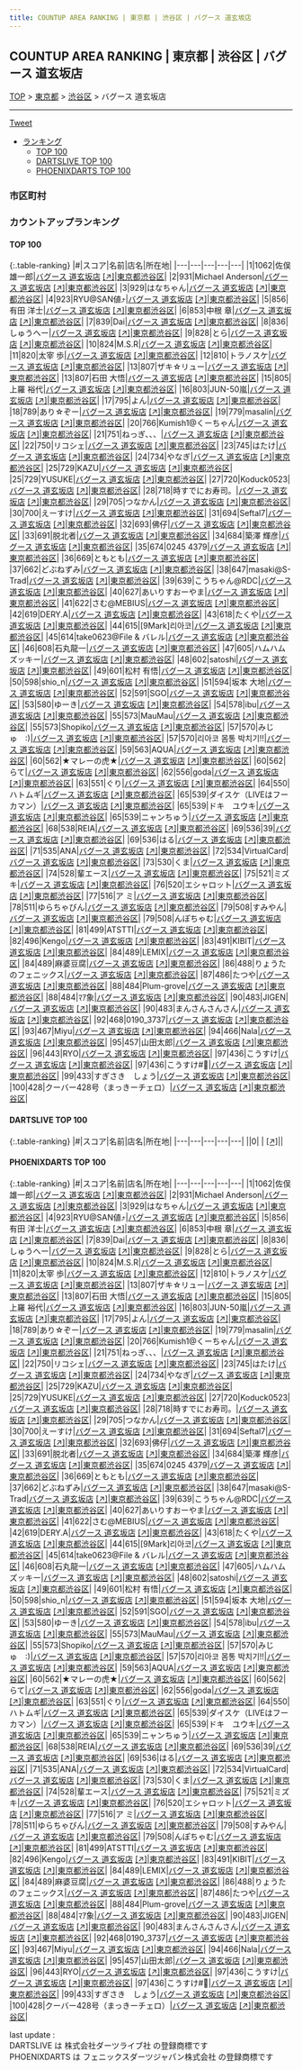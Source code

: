 ```yaml
---
title: COUNTUP AREA RANKING | 東京都 | 渋谷区 | バグース 道玄坂店
---
```

## COUNTUP AREA RANKING | 東京都 | 渋谷区 | バグース 道玄坂店

[TOP](/darts/rank/) > [東京都](/darts/rank/東京都/) > [渋谷区](/darts/rank/東京都/渋谷区/) > バグース 道玄坂店

___

<a href="https://twitter.com/share?ref_src=twsrc%5Etfw" data-text="COUNTUP AREA RANKING | 東京都渋谷区バグース 道玄坂店" class="twitter-share-button" data-hashtags="DARTSLIVE,PHOENIXDARTS,darts,ダーツ" data-show-count="false">Tweet</a>

* [ランキング](#カウントアップランキング)
    * [TOP 100](#top-100)
    * [DARTSLIVE TOP 100](#dartslive-top-100)
    * [PHOENIXDARTS TOP 100](#phoenixdarts-top-100)

### 市区町村

<ul>

</ul>

### カウントアップランキング

#### TOP 100



{:.table-ranking}
|#|スコア|名前|店名|所在地|
|---|---|---|---|---|
|1|1062|<span class="rank-name-pd"><span class="pro-icon-pd"></span>佐俣 雄一郎</span>|<a href="/darts/rank/shops/7424.html">バグース 道玄坂店</a> <a href="https://vs.phoenixdarts.com/jp/shop/shopDetailInfo/s_7424?s_seq=7424">[↗]</a>|<a href="/darts/rank/東京都/渋谷区">東京都渋谷区</a>|
|2|931|<span class="rank-name-pd">Michael Anderson</span>|<a href="/darts/rank/shops/7424.html">バグース 道玄坂店</a> <a href="https://vs.phoenixdarts.com/jp/shop/shopDetailInfo/s_7424?s_seq=7424">[↗]</a>|<a href="/darts/rank/東京都/渋谷区">東京都渋谷区</a>|
|3|929|<span class="rank-name-pd">はなちゃん</span>|<a href="/darts/rank/shops/7424.html">バグース 道玄坂店</a> <a href="https://vs.phoenixdarts.com/jp/shop/shopDetailInfo/s_7424?s_seq=7424">[↗]</a>|<a href="/darts/rank/東京都/渋谷区">東京都渋谷区</a>|
|4|923|<span class="rank-name-pd">RYU@SAN値⤴︎︎︎</span>|<a href="/darts/rank/shops/7424.html">バグース 道玄坂店</a> <a href="https://vs.phoenixdarts.com/jp/shop/shopDetailInfo/s_7424?s_seq=7424">[↗]</a>|<a href="/darts/rank/東京都/渋谷区">東京都渋谷区</a>|
|5|856|<span class="rank-name-pd"><span class="pro-icon-pd"></span>有田 洋士</span>|<a href="/darts/rank/shops/7424.html">バグース 道玄坂店</a> <a href="https://vs.phoenixdarts.com/jp/shop/shopDetailInfo/s_7424?s_seq=7424">[↗]</a>|<a href="/darts/rank/東京都/渋谷区">東京都渋谷区</a>|
|6|853|<span class="rank-name-pd"><span class="pro-icon-pd"></span>中根 章</span>|<a href="/darts/rank/shops/7424.html">バグース 道玄坂店</a> <a href="https://vs.phoenixdarts.com/jp/shop/shopDetailInfo/s_7424?s_seq=7424">[↗]</a>|<a href="/darts/rank/東京都/渋谷区">東京都渋谷区</a>|
|7|839|<span class="rank-name-pd">Dai</span>|<a href="/darts/rank/shops/7424.html">バグース 道玄坂店</a> <a href="https://vs.phoenixdarts.com/jp/shop/shopDetailInfo/s_7424?s_seq=7424">[↗]</a>|<a href="/darts/rank/東京都/渋谷区">東京都渋谷区</a>|
|8|836|<span class="rank-name-pd">しゅうへー</span>|<a href="/darts/rank/shops/7424.html">バグース 道玄坂店</a> <a href="https://vs.phoenixdarts.com/jp/shop/shopDetailInfo/s_7424?s_seq=7424">[↗]</a>|<a href="/darts/rank/東京都/渋谷区">東京都渋谷区</a>|
|9|828|<span class="rank-name-pd">とら</span>|<a href="/darts/rank/shops/7424.html">バグース 道玄坂店</a> <a href="https://vs.phoenixdarts.com/jp/shop/shopDetailInfo/s_7424?s_seq=7424">[↗]</a>|<a href="/darts/rank/東京都/渋谷区">東京都渋谷区</a>|
|10|824|<span class="rank-name-pd">M.S.R</span>|<a href="/darts/rank/shops/7424.html">バグース 道玄坂店</a> <a href="https://vs.phoenixdarts.com/jp/shop/shopDetailInfo/s_7424?s_seq=7424">[↗]</a>|<a href="/darts/rank/東京都/渋谷区">東京都渋谷区</a>|
|11|820|<span class="rank-name-pd"><span class="pro-icon-pd"></span>太宰 歩</span>|<a href="/darts/rank/shops/7424.html">バグース 道玄坂店</a> <a href="https://vs.phoenixdarts.com/jp/shop/shopDetailInfo/s_7424?s_seq=7424">[↗]</a>|<a href="/darts/rank/東京都/渋谷区">東京都渋谷区</a>|
|12|810|<span class="rank-name-pd">トラノスケ</span>|<a href="/darts/rank/shops/7424.html">バグース 道玄坂店</a> <a href="https://vs.phoenixdarts.com/jp/shop/shopDetailInfo/s_7424?s_seq=7424">[↗]</a>|<a href="/darts/rank/東京都/渋谷区">東京都渋谷区</a>|
|13|807|<span class="rank-name-pd">ザキ☆リュー</span>|<a href="/darts/rank/shops/7424.html">バグース 道玄坂店</a> <a href="https://vs.phoenixdarts.com/jp/shop/shopDetailInfo/s_7424?s_seq=7424">[↗]</a>|<a href="/darts/rank/東京都/渋谷区">東京都渋谷区</a>|
|13|807|<span class="rank-name-pd"><span class="pro-icon-pd"></span>石田 大悟</span>|<a href="/darts/rank/shops/7424.html">バグース 道玄坂店</a> <a href="https://vs.phoenixdarts.com/jp/shop/shopDetailInfo/s_7424?s_seq=7424">[↗]</a>|<a href="/darts/rank/東京都/渋谷区">東京都渋谷区</a>|
|15|805|<span class="rank-name-pd"><span class="pro-icon-pd"></span>上羅 裕代</span>|<a href="/darts/rank/shops/7424.html">バグース 道玄坂店</a> <a href="https://vs.phoenixdarts.com/jp/shop/shopDetailInfo/s_7424?s_seq=7424">[↗]</a>|<a href="/darts/rank/東京都/渋谷区">東京都渋谷区</a>|
|16|803|<span class="rank-name-pd">JUN-50嵐</span>|<a href="/darts/rank/shops/7424.html">バグース 道玄坂店</a> <a href="https://vs.phoenixdarts.com/jp/shop/shopDetailInfo/s_7424?s_seq=7424">[↗]</a>|<a href="/darts/rank/東京都/渋谷区">東京都渋谷区</a>|
|17|795|<span class="rank-name-pd">よん</span>|<a href="/darts/rank/shops/7424.html">バグース 道玄坂店</a> <a href="https://vs.phoenixdarts.com/jp/shop/shopDetailInfo/s_7424?s_seq=7424">[↗]</a>|<a href="/darts/rank/東京都/渋谷区">東京都渋谷区</a>|
|18|789|<span class="rank-name-pd">あり☆ぞー</span>|<a href="/darts/rank/shops/7424.html">バグース 道玄坂店</a> <a href="https://vs.phoenixdarts.com/jp/shop/shopDetailInfo/s_7424?s_seq=7424">[↗]</a>|<a href="/darts/rank/東京都/渋谷区">東京都渋谷区</a>|
|19|779|<span class="rank-name-pd">masalin</span>|<a href="/darts/rank/shops/7424.html">バグース 道玄坂店</a> <a href="https://vs.phoenixdarts.com/jp/shop/shopDetailInfo/s_7424?s_seq=7424">[↗]</a>|<a href="/darts/rank/東京都/渋谷区">東京都渋谷区</a>|
|20|766|<span class="rank-name-pd">Kumish1@くーちゃん</span>|<a href="/darts/rank/shops/7424.html">バグース 道玄坂店</a> <a href="https://vs.phoenixdarts.com/jp/shop/shopDetailInfo/s_7424?s_seq=7424">[↗]</a>|<a href="/darts/rank/東京都/渋谷区">東京都渋谷区</a>|
|21|751|<span class="rank-name-pd">ねっぎ、、、</span>|<a href="/darts/rank/shops/7424.html">バグース 道玄坂店</a> <a href="https://vs.phoenixdarts.com/jp/shop/shopDetailInfo/s_7424?s_seq=7424">[↗]</a>|<a href="/darts/rank/東京都/渋谷区">東京都渋谷区</a>|
|22|750|<span class="rank-name-pd">リコシェ</span>|<a href="/darts/rank/shops/7424.html">バグース 道玄坂店</a> <a href="https://vs.phoenixdarts.com/jp/shop/shopDetailInfo/s_7424?s_seq=7424">[↗]</a>|<a href="/darts/rank/東京都/渋谷区">東京都渋谷区</a>|
|23|745|<span class="rank-name-pd">はたけ</span>|<a href="/darts/rank/shops/7424.html">バグース 道玄坂店</a> <a href="https://vs.phoenixdarts.com/jp/shop/shopDetailInfo/s_7424?s_seq=7424">[↗]</a>|<a href="/darts/rank/東京都/渋谷区">東京都渋谷区</a>|
|24|734|<span class="rank-name-pd">やなぎ</span>|<a href="/darts/rank/shops/7424.html">バグース 道玄坂店</a> <a href="https://vs.phoenixdarts.com/jp/shop/shopDetailInfo/s_7424?s_seq=7424">[↗]</a>|<a href="/darts/rank/東京都/渋谷区">東京都渋谷区</a>|
|25|729|<span class="rank-name-pd">KAZU</span>|<a href="/darts/rank/shops/7424.html">バグース 道玄坂店</a> <a href="https://vs.phoenixdarts.com/jp/shop/shopDetailInfo/s_7424?s_seq=7424">[↗]</a>|<a href="/darts/rank/東京都/渋谷区">東京都渋谷区</a>|
|25|729|<span class="rank-name-pd">YUSUKE</span>|<a href="/darts/rank/shops/7424.html">バグース 道玄坂店</a> <a href="https://vs.phoenixdarts.com/jp/shop/shopDetailInfo/s_7424?s_seq=7424">[↗]</a>|<a href="/darts/rank/東京都/渋谷区">東京都渋谷区</a>|
|27|720|<span class="rank-name-pd">Koduck0523</span>|<a href="/darts/rank/shops/7424.html">バグース 道玄坂店</a> <a href="https://vs.phoenixdarts.com/jp/shop/shopDetailInfo/s_7424?s_seq=7424">[↗]</a>|<a href="/darts/rank/東京都/渋谷区">東京都渋谷区</a>|
|28|718|<span class="rank-name-pd">時すでにお寿司。</span>|<a href="/darts/rank/shops/7424.html">バグース 道玄坂店</a> <a href="https://vs.phoenixdarts.com/jp/shop/shopDetailInfo/s_7424?s_seq=7424">[↗]</a>|<a href="/darts/rank/東京都/渋谷区">東京都渋谷区</a>|
|29|705|<span class="rank-name-pd">つなかん</span>|<a href="/darts/rank/shops/7424.html">バグース 道玄坂店</a> <a href="https://vs.phoenixdarts.com/jp/shop/shopDetailInfo/s_7424?s_seq=7424">[↗]</a>|<a href="/darts/rank/東京都/渋谷区">東京都渋谷区</a>|
|30|700|<span class="rank-name-pd">えーすけ</span>|<a href="/darts/rank/shops/7424.html">バグース 道玄坂店</a> <a href="https://vs.phoenixdarts.com/jp/shop/shopDetailInfo/s_7424?s_seq=7424">[↗]</a>|<a href="/darts/rank/東京都/渋谷区">東京都渋谷区</a>|
|31|694|<span class="rank-name-pd">Seftal7</span>|<a href="/darts/rank/shops/7424.html">バグース 道玄坂店</a> <a href="https://vs.phoenixdarts.com/jp/shop/shopDetailInfo/s_7424?s_seq=7424">[↗]</a>|<a href="/darts/rank/東京都/渋谷区">東京都渋谷区</a>|
|32|693|<span class="rank-name-pd">佛仔</span>|<a href="/darts/rank/shops/7424.html">バグース 道玄坂店</a> <a href="https://vs.phoenixdarts.com/jp/shop/shopDetailInfo/s_7424?s_seq=7424">[↗]</a>|<a href="/darts/rank/東京都/渋谷区">東京都渋谷区</a>|
|33|691|<span class="rank-name-pd">脱北者</span>|<a href="/darts/rank/shops/7424.html">バグース 道玄坂店</a> <a href="https://vs.phoenixdarts.com/jp/shop/shopDetailInfo/s_7424?s_seq=7424">[↗]</a>|<a href="/darts/rank/東京都/渋谷区">東京都渋谷区</a>|
|34|684|<span class="rank-name-pd"><span class="pro-icon-pd"></span>築澤 輝彦</span>|<a href="/darts/rank/shops/7424.html">バグース 道玄坂店</a> <a href="https://vs.phoenixdarts.com/jp/shop/shopDetailInfo/s_7424?s_seq=7424">[↗]</a>|<a href="/darts/rank/東京都/渋谷区">東京都渋谷区</a>|
|35|674|<span class="rank-name-pd">0245 4379</span>|<a href="/darts/rank/shops/7424.html">バグース 道玄坂店</a> <a href="https://vs.phoenixdarts.com/jp/shop/shopDetailInfo/s_7424?s_seq=7424">[↗]</a>|<a href="/darts/rank/東京都/渋谷区">東京都渋谷区</a>|
|36|669|<span class="rank-name-pd">ともとも</span>|<a href="/darts/rank/shops/7424.html">バグース 道玄坂店</a> <a href="https://vs.phoenixdarts.com/jp/shop/shopDetailInfo/s_7424?s_seq=7424">[↗]</a>|<a href="/darts/rank/東京都/渋谷区">東京都渋谷区</a>|
|37|662|<span class="rank-name-pd">どぶねずみ</span>|<a href="/darts/rank/shops/7424.html">バグース 道玄坂店</a> <a href="https://vs.phoenixdarts.com/jp/shop/shopDetailInfo/s_7424?s_seq=7424">[↗]</a>|<a href="/darts/rank/東京都/渋谷区">東京都渋谷区</a>|
|38|647|<span class="rank-name-pd">masaki@S-Trad</span>|<a href="/darts/rank/shops/7424.html">バグース 道玄坂店</a> <a href="https://vs.phoenixdarts.com/jp/shop/shopDetailInfo/s_7424?s_seq=7424">[↗]</a>|<a href="/darts/rank/東京都/渋谷区">東京都渋谷区</a>|
|39|639|<span class="rank-name-pd">こうちゃん@RDC</span>|<a href="/darts/rank/shops/7424.html">バグース 道玄坂店</a> <a href="https://vs.phoenixdarts.com/jp/shop/shopDetailInfo/s_7424?s_seq=7424">[↗]</a>|<a href="/darts/rank/東京都/渋谷区">東京都渋谷区</a>|
|40|627|<span class="rank-name-pd">あいりすおーやま</span>|<a href="/darts/rank/shops/7424.html">バグース 道玄坂店</a> <a href="https://vs.phoenixdarts.com/jp/shop/shopDetailInfo/s_7424?s_seq=7424">[↗]</a>|<a href="/darts/rank/東京都/渋谷区">東京都渋谷区</a>|
|41|622|<span class="rank-name-pd">さむ@MEBIUS</span>|<a href="/darts/rank/shops/7424.html">バグース 道玄坂店</a> <a href="https://vs.phoenixdarts.com/jp/shop/shopDetailInfo/s_7424?s_seq=7424">[↗]</a>|<a href="/darts/rank/東京都/渋谷区">東京都渋谷区</a>|
|42|619|<span class="rank-name-pd">DERY.A</span>|<a href="/darts/rank/shops/7424.html">バグース 道玄坂店</a> <a href="https://vs.phoenixdarts.com/jp/shop/shopDetailInfo/s_7424?s_seq=7424">[↗]</a>|<a href="/darts/rank/東京都/渋谷区">東京都渋谷区</a>|
|43|618|<span class="rank-name-pd">たくや</span>|<a href="/darts/rank/shops/7424.html">バグース 道玄坂店</a> <a href="https://vs.phoenixdarts.com/jp/shop/shopDetailInfo/s_7424?s_seq=7424">[↗]</a>|<a href="/darts/rank/東京都/渋谷区">東京都渋谷区</a>|
|44|615|<span class="rank-name-pd">[9Mark]리아코</span>|<a href="/darts/rank/shops/7424.html">バグース 道玄坂店</a> <a href="https://vs.phoenixdarts.com/jp/shop/shopDetailInfo/s_7424?s_seq=7424">[↗]</a>|<a href="/darts/rank/東京都/渋谷区">東京都渋谷区</a>|
|45|614|<span class="rank-name-pd">take0623@File &amp; バレル</span>|<a href="/darts/rank/shops/7424.html">バグース 道玄坂店</a> <a href="https://vs.phoenixdarts.com/jp/shop/shopDetailInfo/s_7424?s_seq=7424">[↗]</a>|<a href="/darts/rank/東京都/渋谷区">東京都渋谷区</a>|
|46|608|<span class="rank-name-pd">石丸龍一</span>|<a href="/darts/rank/shops/7424.html">バグース 道玄坂店</a> <a href="https://vs.phoenixdarts.com/jp/shop/shopDetailInfo/s_7424?s_seq=7424">[↗]</a>|<a href="/darts/rank/東京都/渋谷区">東京都渋谷区</a>|
|47|605|<span class="rank-name-pd">ハムハムズッキー</span>|<a href="/darts/rank/shops/7424.html">バグース 道玄坂店</a> <a href="https://vs.phoenixdarts.com/jp/shop/shopDetailInfo/s_7424?s_seq=7424">[↗]</a>|<a href="/darts/rank/東京都/渋谷区">東京都渋谷区</a>|
|48|602|<span class="rank-name-pd">satoshi</span>|<a href="/darts/rank/shops/7424.html">バグース 道玄坂店</a> <a href="https://vs.phoenixdarts.com/jp/shop/shopDetailInfo/s_7424?s_seq=7424">[↗]</a>|<a href="/darts/rank/東京都/渋谷区">東京都渋谷区</a>|
|49|601|<span class="rank-name-pd">松村 有悟</span>|<a href="/darts/rank/shops/7424.html">バグース 道玄坂店</a> <a href="https://vs.phoenixdarts.com/jp/shop/shopDetailInfo/s_7424?s_seq=7424">[↗]</a>|<a href="/darts/rank/東京都/渋谷区">東京都渋谷区</a>|
|50|598|<span class="rank-name-pd">shio_n</span>|<a href="/darts/rank/shops/7424.html">バグース 道玄坂店</a> <a href="https://vs.phoenixdarts.com/jp/shop/shopDetailInfo/s_7424?s_seq=7424">[↗]</a>|<a href="/darts/rank/東京都/渋谷区">東京都渋谷区</a>|
|51|594|<span class="rank-name-pd"><span class="pro-icon-pd"></span>坂本 大地</span>|<a href="/darts/rank/shops/7424.html">バグース 道玄坂店</a> <a href="https://vs.phoenixdarts.com/jp/shop/shopDetailInfo/s_7424?s_seq=7424">[↗]</a>|<a href="/darts/rank/東京都/渋谷区">東京都渋谷区</a>|
|52|591|<span class="rank-name-pd">SGO</span>|<a href="/darts/rank/shops/7424.html">バグース 道玄坂店</a> <a href="https://vs.phoenixdarts.com/jp/shop/shopDetailInfo/s_7424?s_seq=7424">[↗]</a>|<a href="/darts/rank/東京都/渋谷区">東京都渋谷区</a>|
|53|580|<span class="rank-name-pd">ゆーき</span>|<a href="/darts/rank/shops/7424.html">バグース 道玄坂店</a> <a href="https://vs.phoenixdarts.com/jp/shop/shopDetailInfo/s_7424?s_seq=7424">[↗]</a>|<a href="/darts/rank/東京都/渋谷区">東京都渋谷区</a>|
|54|578|<span class="rank-name-pd">ibu</span>|<a href="/darts/rank/shops/7424.html">バグース 道玄坂店</a> <a href="https://vs.phoenixdarts.com/jp/shop/shopDetailInfo/s_7424?s_seq=7424">[↗]</a>|<a href="/darts/rank/東京都/渋谷区">東京都渋谷区</a>|
|55|573|<span class="rank-name-pd">MauMau</span>|<a href="/darts/rank/shops/7424.html">バグース 道玄坂店</a> <a href="https://vs.phoenixdarts.com/jp/shop/shopDetailInfo/s_7424?s_seq=7424">[↗]</a>|<a href="/darts/rank/東京都/渋谷区">東京都渋谷区</a>|
|55|573|<span class="rank-name-pd">Shopiko</span>|<a href="/darts/rank/shops/7424.html">バグース 道玄坂店</a> <a href="https://vs.phoenixdarts.com/jp/shop/shopDetailInfo/s_7424?s_seq=7424">[↗]</a>|<a href="/darts/rank/東京都/渋谷区">東京都渋谷区</a>|
|57|570|<span class="rank-name-pd">みじゅ　:)</span>|<a href="/darts/rank/shops/7424.html">バグース 道玄坂店</a> <a href="https://vs.phoenixdarts.com/jp/shop/shopDetailInfo/s_7424?s_seq=7424">[↗]</a>|<a href="/darts/rank/東京都/渋谷区">東京都渋谷区</a>|
|57|570|<span class="rank-name-pd">리아코 몸통 박치기!!</span>|<a href="/darts/rank/shops/7424.html">バグース 道玄坂店</a> <a href="https://vs.phoenixdarts.com/jp/shop/shopDetailInfo/s_7424?s_seq=7424">[↗]</a>|<a href="/darts/rank/東京都/渋谷区">東京都渋谷区</a>|
|59|563|<span class="rank-name-pd">AQUA</span>|<a href="/darts/rank/shops/7424.html">バグース 道玄坂店</a> <a href="https://vs.phoenixdarts.com/jp/shop/shopDetailInfo/s_7424?s_seq=7424">[↗]</a>|<a href="/darts/rank/東京都/渋谷区">東京都渋谷区</a>|
|60|562|<span class="rank-name-pd">★マレーの虎★</span>|<a href="/darts/rank/shops/7424.html">バグース 道玄坂店</a> <a href="https://vs.phoenixdarts.com/jp/shop/shopDetailInfo/s_7424?s_seq=7424">[↗]</a>|<a href="/darts/rank/東京都/渋谷区">東京都渋谷区</a>|
|60|562|<span class="rank-name-pd">らて</span>|<a href="/darts/rank/shops/7424.html">バグース 道玄坂店</a> <a href="https://vs.phoenixdarts.com/jp/shop/shopDetailInfo/s_7424?s_seq=7424">[↗]</a>|<a href="/darts/rank/東京都/渋谷区">東京都渋谷区</a>|
|62|556|<span class="rank-name-pd">goda</span>|<a href="/darts/rank/shops/7424.html">バグース 道玄坂店</a> <a href="https://vs.phoenixdarts.com/jp/shop/shopDetailInfo/s_7424?s_seq=7424">[↗]</a>|<a href="/darts/rank/東京都/渋谷区">東京都渋谷区</a>|
|63|551|<span class="rank-name-pd">ぐり</span>|<a href="/darts/rank/shops/7424.html">バグース 道玄坂店</a> <a href="https://vs.phoenixdarts.com/jp/shop/shopDetailInfo/s_7424?s_seq=7424">[↗]</a>|<a href="/darts/rank/東京都/渋谷区">東京都渋谷区</a>|
|64|550|<span class="rank-name-pd">ハトムギ</span>|<a href="/darts/rank/shops/7424.html">バグース 道玄坂店</a> <a href="https://vs.phoenixdarts.com/jp/shop/shopDetailInfo/s_7424?s_seq=7424">[↗]</a>|<a href="/darts/rank/東京都/渋谷区">東京都渋谷区</a>|
|65|539|<span class="rank-name-pd">ダイスケ（LIVEはフーカマン）</span>|<a href="/darts/rank/shops/7424.html">バグース 道玄坂店</a> <a href="https://vs.phoenixdarts.com/jp/shop/shopDetailInfo/s_7424?s_seq=7424">[↗]</a>|<a href="/darts/rank/東京都/渋谷区">東京都渋谷区</a>|
|65|539|<span class="rank-name-pd">ドキ　ユウキ</span>|<a href="/darts/rank/shops/7424.html">バグース 道玄坂店</a> <a href="https://vs.phoenixdarts.com/jp/shop/shopDetailInfo/s_7424?s_seq=7424">[↗]</a>|<a href="/darts/rank/東京都/渋谷区">東京都渋谷区</a>|
|65|539|<span class="rank-name-pd">ニャンちゅう</span>|<a href="/darts/rank/shops/7424.html">バグース 道玄坂店</a> <a href="https://vs.phoenixdarts.com/jp/shop/shopDetailInfo/s_7424?s_seq=7424">[↗]</a>|<a href="/darts/rank/東京都/渋谷区">東京都渋谷区</a>|
|68|538|<span class="rank-name-pd">REIA</span>|<a href="/darts/rank/shops/7424.html">バグース 道玄坂店</a> <a href="https://vs.phoenixdarts.com/jp/shop/shopDetailInfo/s_7424?s_seq=7424">[↗]</a>|<a href="/darts/rank/東京都/渋谷区">東京都渋谷区</a>|
|69|536|<span class="rank-name-pd">39</span>|<a href="/darts/rank/shops/7424.html">バグース 道玄坂店</a> <a href="https://vs.phoenixdarts.com/jp/shop/shopDetailInfo/s_7424?s_seq=7424">[↗]</a>|<a href="/darts/rank/東京都/渋谷区">東京都渋谷区</a>|
|69|536|<span class="rank-name-pd">はる</span>|<a href="/darts/rank/shops/7424.html">バグース 道玄坂店</a> <a href="https://vs.phoenixdarts.com/jp/shop/shopDetailInfo/s_7424?s_seq=7424">[↗]</a>|<a href="/darts/rank/東京都/渋谷区">東京都渋谷区</a>|
|71|535|<span class="rank-name-pd">ANA</span>|<a href="/darts/rank/shops/7424.html">バグース 道玄坂店</a> <a href="https://vs.phoenixdarts.com/jp/shop/shopDetailInfo/s_7424?s_seq=7424">[↗]</a>|<a href="/darts/rank/東京都/渋谷区">東京都渋谷区</a>|
|72|534|<span class="rank-name-pd">VirtualCard</span>|<a href="/darts/rank/shops/7424.html">バグース 道玄坂店</a> <a href="https://vs.phoenixdarts.com/jp/shop/shopDetailInfo/s_7424?s_seq=7424">[↗]</a>|<a href="/darts/rank/東京都/渋谷区">東京都渋谷区</a>|
|73|530|<span class="rank-name-pd">くま</span>|<a href="/darts/rank/shops/7424.html">バグース 道玄坂店</a> <a href="https://vs.phoenixdarts.com/jp/shop/shopDetailInfo/s_7424?s_seq=7424">[↗]</a>|<a href="/darts/rank/東京都/渋谷区">東京都渋谷区</a>|
|74|528|<span class="rank-name-pd">輩エース</span>|<a href="/darts/rank/shops/7424.html">バグース 道玄坂店</a> <a href="https://vs.phoenixdarts.com/jp/shop/shopDetailInfo/s_7424?s_seq=7424">[↗]</a>|<a href="/darts/rank/東京都/渋谷区">東京都渋谷区</a>|
|75|521|<span class="rank-name-pd">ミズキ</span>|<a href="/darts/rank/shops/7424.html">バグース 道玄坂店</a> <a href="https://vs.phoenixdarts.com/jp/shop/shopDetailInfo/s_7424?s_seq=7424">[↗]</a>|<a href="/darts/rank/東京都/渋谷区">東京都渋谷区</a>|
|76|520|<span class="rank-name-pd">エシャロット</span>|<a href="/darts/rank/shops/7424.html">バグース 道玄坂店</a> <a href="https://vs.phoenixdarts.com/jp/shop/shopDetailInfo/s_7424?s_seq=7424">[↗]</a>|<a href="/darts/rank/東京都/渋谷区">東京都渋谷区</a>|
|77|516|<span class="rank-name-pd">ア ミ</span>|<a href="/darts/rank/shops/7424.html">バグース 道玄坂店</a> <a href="https://vs.phoenixdarts.com/jp/shop/shopDetailInfo/s_7424?s_seq=7424">[↗]</a>|<a href="/darts/rank/東京都/渋谷区">東京都渋谷区</a>|
|78|511|<span class="rank-name-pd">ゆらちゃびん</span>|<a href="/darts/rank/shops/7424.html">バグース 道玄坂店</a> <a href="https://vs.phoenixdarts.com/jp/shop/shopDetailInfo/s_7424?s_seq=7424">[↗]</a>|<a href="/darts/rank/東京都/渋谷区">東京都渋谷区</a>|
|79|508|<span class="rank-name-pd">すみやん</span>|<a href="/darts/rank/shops/7424.html">バグース 道玄坂店</a> <a href="https://vs.phoenixdarts.com/jp/shop/shopDetailInfo/s_7424?s_seq=7424">[↗]</a>|<a href="/darts/rank/東京都/渋谷区">東京都渋谷区</a>|
|79|508|<span class="rank-name-pd">んぽちゃむ</span>|<a href="/darts/rank/shops/7424.html">バグース 道玄坂店</a> <a href="https://vs.phoenixdarts.com/jp/shop/shopDetailInfo/s_7424?s_seq=7424">[↗]</a>|<a href="/darts/rank/東京都/渋谷区">東京都渋谷区</a>|
|81|499|<span class="rank-name-pd">ATSTTI</span>|<a href="/darts/rank/shops/7424.html">バグース 道玄坂店</a> <a href="https://vs.phoenixdarts.com/jp/shop/shopDetailInfo/s_7424?s_seq=7424">[↗]</a>|<a href="/darts/rank/東京都/渋谷区">東京都渋谷区</a>|
|82|496|<span class="rank-name-pd">Kengo</span>|<a href="/darts/rank/shops/7424.html">バグース 道玄坂店</a> <a href="https://vs.phoenixdarts.com/jp/shop/shopDetailInfo/s_7424?s_seq=7424">[↗]</a>|<a href="/darts/rank/東京都/渋谷区">東京都渋谷区</a>|
|83|491|<span class="rank-name-pd">KIBIT</span>|<a href="/darts/rank/shops/7424.html">バグース 道玄坂店</a> <a href="https://vs.phoenixdarts.com/jp/shop/shopDetailInfo/s_7424?s_seq=7424">[↗]</a>|<a href="/darts/rank/東京都/渋谷区">東京都渋谷区</a>|
|84|489|<span class="rank-name-pd">LEMIX</span>|<a href="/darts/rank/shops/7424.html">バグース 道玄坂店</a> <a href="https://vs.phoenixdarts.com/jp/shop/shopDetailInfo/s_7424?s_seq=7424">[↗]</a>|<a href="/darts/rank/東京都/渋谷区">東京都渋谷区</a>|
|84|489|<span class="rank-name-pd">麻婆豆腐</span>|<a href="/darts/rank/shops/7424.html">バグース 道玄坂店</a> <a href="https://vs.phoenixdarts.com/jp/shop/shopDetailInfo/s_7424?s_seq=7424">[↗]</a>|<a href="/darts/rank/東京都/渋谷区">東京都渋谷区</a>|
|86|488|<span class="rank-name-pd">りょうたのフェニックス</span>|<a href="/darts/rank/shops/7424.html">バグース 道玄坂店</a> <a href="https://vs.phoenixdarts.com/jp/shop/shopDetailInfo/s_7424?s_seq=7424">[↗]</a>|<a href="/darts/rank/東京都/渋谷区">東京都渋谷区</a>|
|87|486|<span class="rank-name-pd">たつや</span>|<a href="/darts/rank/shops/7424.html">バグース 道玄坂店</a> <a href="https://vs.phoenixdarts.com/jp/shop/shopDetailInfo/s_7424?s_seq=7424">[↗]</a>|<a href="/darts/rank/東京都/渋谷区">東京都渋谷区</a>|
|88|484|<span class="rank-name-pd">Plum-grove</span>|<a href="/darts/rank/shops/7424.html">バグース 道玄坂店</a> <a href="https://vs.phoenixdarts.com/jp/shop/shopDetailInfo/s_7424?s_seq=7424">[↗]</a>|<a href="/darts/rank/東京都/渋谷区">東京都渋谷区</a>|
|88|484|<span class="rank-name-pd">ﾏｱ象</span>|<a href="/darts/rank/shops/7424.html">バグース 道玄坂店</a> <a href="https://vs.phoenixdarts.com/jp/shop/shopDetailInfo/s_7424?s_seq=7424">[↗]</a>|<a href="/darts/rank/東京都/渋谷区">東京都渋谷区</a>|
|90|483|<span class="rank-name-pd">JIGEN</span>|<a href="/darts/rank/shops/7424.html">バグース 道玄坂店</a> <a href="https://vs.phoenixdarts.com/jp/shop/shopDetailInfo/s_7424?s_seq=7424">[↗]</a>|<a href="/darts/rank/東京都/渋谷区">東京都渋谷区</a>|
|90|483|<span class="rank-name-pd">まんさんさんさん</span>|<a href="/darts/rank/shops/7424.html">バグース 道玄坂店</a> <a href="https://vs.phoenixdarts.com/jp/shop/shopDetailInfo/s_7424?s_seq=7424">[↗]</a>|<a href="/darts/rank/東京都/渋谷区">東京都渋谷区</a>|
|92|468|<span class="rank-name-pd">0190_3737</span>|<a href="/darts/rank/shops/7424.html">バグース 道玄坂店</a> <a href="https://vs.phoenixdarts.com/jp/shop/shopDetailInfo/s_7424?s_seq=7424">[↗]</a>|<a href="/darts/rank/東京都/渋谷区">東京都渋谷区</a>|
|93|467|<span class="rank-name-pd">Miyu</span>|<a href="/darts/rank/shops/7424.html">バグース 道玄坂店</a> <a href="https://vs.phoenixdarts.com/jp/shop/shopDetailInfo/s_7424?s_seq=7424">[↗]</a>|<a href="/darts/rank/東京都/渋谷区">東京都渋谷区</a>|
|94|466|<span class="rank-name-pd">Nala</span>|<a href="/darts/rank/shops/7424.html">バグース 道玄坂店</a> <a href="https://vs.phoenixdarts.com/jp/shop/shopDetailInfo/s_7424?s_seq=7424">[↗]</a>|<a href="/darts/rank/東京都/渋谷区">東京都渋谷区</a>|
|95|457|<span class="rank-name-pd">山田太郎</span>|<a href="/darts/rank/shops/7424.html">バグース 道玄坂店</a> <a href="https://vs.phoenixdarts.com/jp/shop/shopDetailInfo/s_7424?s_seq=7424">[↗]</a>|<a href="/darts/rank/東京都/渋谷区">東京都渋谷区</a>|
|96|443|<span class="rank-name-pd">RYO</span>|<a href="/darts/rank/shops/7424.html">バグース 道玄坂店</a> <a href="https://vs.phoenixdarts.com/jp/shop/shopDetailInfo/s_7424?s_seq=7424">[↗]</a>|<a href="/darts/rank/東京都/渋谷区">東京都渋谷区</a>|
|97|436|<span class="rank-name-pd">こうすけ</span>|<a href="/darts/rank/shops/7424.html">バグース 道玄坂店</a> <a href="https://vs.phoenixdarts.com/jp/shop/shopDetailInfo/s_7424?s_seq=7424">[↗]</a>|<a href="/darts/rank/東京都/渋谷区">東京都渋谷区</a>|
|97|436|<span class="rank-name-pd">こうすけ#🫛</span>|<a href="/darts/rank/shops/7424.html">バグース 道玄坂店</a> <a href="https://vs.phoenixdarts.com/jp/shop/shopDetailInfo/s_7424?s_seq=7424">[↗]</a>|<a href="/darts/rank/東京都/渋谷区">東京都渋谷区</a>|
|99|433|<span class="rank-name-pd">すぎさき　しょう</span>|<a href="/darts/rank/shops/7424.html">バグース 道玄坂店</a> <a href="https://vs.phoenixdarts.com/jp/shop/shopDetailInfo/s_7424?s_seq=7424">[↗]</a>|<a href="/darts/rank/東京都/渋谷区">東京都渋谷区</a>|
|100|428|<span class="rank-name-pd">クーバー428号（まっきーチェロ）</span>|<a href="/darts/rank/shops/7424.html">バグース 道玄坂店</a> <a href="https://vs.phoenixdarts.com/jp/shop/shopDetailInfo/s_7424?s_seq=7424">[↗]</a>|<a href="/darts/rank/東京都/渋谷区">東京都渋谷区</a>|


#### DARTSLIVE TOP 100



{:.table-ranking}
|#|スコア|名前|店名|所在地|
|---|---|---|---|---|
||0|<span class="rank-name-dl"> </span>|<a href="/darts/rank/shops/.html"></a> <a href="">[↗]</a>|<a href="/darts/rank//"></a>|


#### PHOENIXDARTS TOP 100



{:.table-ranking}
|#|スコア|名前|店名|所在地|
|---|---|---|---|---|
|1|1062|<span class="rank-name-pd"><span class="pro-icon-pd"></span>佐俣 雄一郎</span>|<a href="/darts/rank/shops/7424.html">バグース 道玄坂店</a> <a href="https://vs.phoenixdarts.com/jp/shop/shopDetailInfo/s_7424?s_seq=7424">[↗]</a>|<a href="/darts/rank/東京都/渋谷区">東京都渋谷区</a>|
|2|931|<span class="rank-name-pd">Michael Anderson</span>|<a href="/darts/rank/shops/7424.html">バグース 道玄坂店</a> <a href="https://vs.phoenixdarts.com/jp/shop/shopDetailInfo/s_7424?s_seq=7424">[↗]</a>|<a href="/darts/rank/東京都/渋谷区">東京都渋谷区</a>|
|3|929|<span class="rank-name-pd">はなちゃん</span>|<a href="/darts/rank/shops/7424.html">バグース 道玄坂店</a> <a href="https://vs.phoenixdarts.com/jp/shop/shopDetailInfo/s_7424?s_seq=7424">[↗]</a>|<a href="/darts/rank/東京都/渋谷区">東京都渋谷区</a>|
|4|923|<span class="rank-name-pd">RYU@SAN値⤴︎︎︎</span>|<a href="/darts/rank/shops/7424.html">バグース 道玄坂店</a> <a href="https://vs.phoenixdarts.com/jp/shop/shopDetailInfo/s_7424?s_seq=7424">[↗]</a>|<a href="/darts/rank/東京都/渋谷区">東京都渋谷区</a>|
|5|856|<span class="rank-name-pd"><span class="pro-icon-pd"></span>有田 洋士</span>|<a href="/darts/rank/shops/7424.html">バグース 道玄坂店</a> <a href="https://vs.phoenixdarts.com/jp/shop/shopDetailInfo/s_7424?s_seq=7424">[↗]</a>|<a href="/darts/rank/東京都/渋谷区">東京都渋谷区</a>|
|6|853|<span class="rank-name-pd"><span class="pro-icon-pd"></span>中根 章</span>|<a href="/darts/rank/shops/7424.html">バグース 道玄坂店</a> <a href="https://vs.phoenixdarts.com/jp/shop/shopDetailInfo/s_7424?s_seq=7424">[↗]</a>|<a href="/darts/rank/東京都/渋谷区">東京都渋谷区</a>|
|7|839|<span class="rank-name-pd">Dai</span>|<a href="/darts/rank/shops/7424.html">バグース 道玄坂店</a> <a href="https://vs.phoenixdarts.com/jp/shop/shopDetailInfo/s_7424?s_seq=7424">[↗]</a>|<a href="/darts/rank/東京都/渋谷区">東京都渋谷区</a>|
|8|836|<span class="rank-name-pd">しゅうへー</span>|<a href="/darts/rank/shops/7424.html">バグース 道玄坂店</a> <a href="https://vs.phoenixdarts.com/jp/shop/shopDetailInfo/s_7424?s_seq=7424">[↗]</a>|<a href="/darts/rank/東京都/渋谷区">東京都渋谷区</a>|
|9|828|<span class="rank-name-pd">とら</span>|<a href="/darts/rank/shops/7424.html">バグース 道玄坂店</a> <a href="https://vs.phoenixdarts.com/jp/shop/shopDetailInfo/s_7424?s_seq=7424">[↗]</a>|<a href="/darts/rank/東京都/渋谷区">東京都渋谷区</a>|
|10|824|<span class="rank-name-pd">M.S.R</span>|<a href="/darts/rank/shops/7424.html">バグース 道玄坂店</a> <a href="https://vs.phoenixdarts.com/jp/shop/shopDetailInfo/s_7424?s_seq=7424">[↗]</a>|<a href="/darts/rank/東京都/渋谷区">東京都渋谷区</a>|
|11|820|<span class="rank-name-pd"><span class="pro-icon-pd"></span>太宰 歩</span>|<a href="/darts/rank/shops/7424.html">バグース 道玄坂店</a> <a href="https://vs.phoenixdarts.com/jp/shop/shopDetailInfo/s_7424?s_seq=7424">[↗]</a>|<a href="/darts/rank/東京都/渋谷区">東京都渋谷区</a>|
|12|810|<span class="rank-name-pd">トラノスケ</span>|<a href="/darts/rank/shops/7424.html">バグース 道玄坂店</a> <a href="https://vs.phoenixdarts.com/jp/shop/shopDetailInfo/s_7424?s_seq=7424">[↗]</a>|<a href="/darts/rank/東京都/渋谷区">東京都渋谷区</a>|
|13|807|<span class="rank-name-pd">ザキ☆リュー</span>|<a href="/darts/rank/shops/7424.html">バグース 道玄坂店</a> <a href="https://vs.phoenixdarts.com/jp/shop/shopDetailInfo/s_7424?s_seq=7424">[↗]</a>|<a href="/darts/rank/東京都/渋谷区">東京都渋谷区</a>|
|13|807|<span class="rank-name-pd"><span class="pro-icon-pd"></span>石田 大悟</span>|<a href="/darts/rank/shops/7424.html">バグース 道玄坂店</a> <a href="https://vs.phoenixdarts.com/jp/shop/shopDetailInfo/s_7424?s_seq=7424">[↗]</a>|<a href="/darts/rank/東京都/渋谷区">東京都渋谷区</a>|
|15|805|<span class="rank-name-pd"><span class="pro-icon-pd"></span>上羅 裕代</span>|<a href="/darts/rank/shops/7424.html">バグース 道玄坂店</a> <a href="https://vs.phoenixdarts.com/jp/shop/shopDetailInfo/s_7424?s_seq=7424">[↗]</a>|<a href="/darts/rank/東京都/渋谷区">東京都渋谷区</a>|
|16|803|<span class="rank-name-pd">JUN-50嵐</span>|<a href="/darts/rank/shops/7424.html">バグース 道玄坂店</a> <a href="https://vs.phoenixdarts.com/jp/shop/shopDetailInfo/s_7424?s_seq=7424">[↗]</a>|<a href="/darts/rank/東京都/渋谷区">東京都渋谷区</a>|
|17|795|<span class="rank-name-pd">よん</span>|<a href="/darts/rank/shops/7424.html">バグース 道玄坂店</a> <a href="https://vs.phoenixdarts.com/jp/shop/shopDetailInfo/s_7424?s_seq=7424">[↗]</a>|<a href="/darts/rank/東京都/渋谷区">東京都渋谷区</a>|
|18|789|<span class="rank-name-pd">あり☆ぞー</span>|<a href="/darts/rank/shops/7424.html">バグース 道玄坂店</a> <a href="https://vs.phoenixdarts.com/jp/shop/shopDetailInfo/s_7424?s_seq=7424">[↗]</a>|<a href="/darts/rank/東京都/渋谷区">東京都渋谷区</a>|
|19|779|<span class="rank-name-pd">masalin</span>|<a href="/darts/rank/shops/7424.html">バグース 道玄坂店</a> <a href="https://vs.phoenixdarts.com/jp/shop/shopDetailInfo/s_7424?s_seq=7424">[↗]</a>|<a href="/darts/rank/東京都/渋谷区">東京都渋谷区</a>|
|20|766|<span class="rank-name-pd">Kumish1@くーちゃん</span>|<a href="/darts/rank/shops/7424.html">バグース 道玄坂店</a> <a href="https://vs.phoenixdarts.com/jp/shop/shopDetailInfo/s_7424?s_seq=7424">[↗]</a>|<a href="/darts/rank/東京都/渋谷区">東京都渋谷区</a>|
|21|751|<span class="rank-name-pd">ねっぎ、、、</span>|<a href="/darts/rank/shops/7424.html">バグース 道玄坂店</a> <a href="https://vs.phoenixdarts.com/jp/shop/shopDetailInfo/s_7424?s_seq=7424">[↗]</a>|<a href="/darts/rank/東京都/渋谷区">東京都渋谷区</a>|
|22|750|<span class="rank-name-pd">リコシェ</span>|<a href="/darts/rank/shops/7424.html">バグース 道玄坂店</a> <a href="https://vs.phoenixdarts.com/jp/shop/shopDetailInfo/s_7424?s_seq=7424">[↗]</a>|<a href="/darts/rank/東京都/渋谷区">東京都渋谷区</a>|
|23|745|<span class="rank-name-pd">はたけ</span>|<a href="/darts/rank/shops/7424.html">バグース 道玄坂店</a> <a href="https://vs.phoenixdarts.com/jp/shop/shopDetailInfo/s_7424?s_seq=7424">[↗]</a>|<a href="/darts/rank/東京都/渋谷区">東京都渋谷区</a>|
|24|734|<span class="rank-name-pd">やなぎ</span>|<a href="/darts/rank/shops/7424.html">バグース 道玄坂店</a> <a href="https://vs.phoenixdarts.com/jp/shop/shopDetailInfo/s_7424?s_seq=7424">[↗]</a>|<a href="/darts/rank/東京都/渋谷区">東京都渋谷区</a>|
|25|729|<span class="rank-name-pd">KAZU</span>|<a href="/darts/rank/shops/7424.html">バグース 道玄坂店</a> <a href="https://vs.phoenixdarts.com/jp/shop/shopDetailInfo/s_7424?s_seq=7424">[↗]</a>|<a href="/darts/rank/東京都/渋谷区">東京都渋谷区</a>|
|25|729|<span class="rank-name-pd">YUSUKE</span>|<a href="/darts/rank/shops/7424.html">バグース 道玄坂店</a> <a href="https://vs.phoenixdarts.com/jp/shop/shopDetailInfo/s_7424?s_seq=7424">[↗]</a>|<a href="/darts/rank/東京都/渋谷区">東京都渋谷区</a>|
|27|720|<span class="rank-name-pd">Koduck0523</span>|<a href="/darts/rank/shops/7424.html">バグース 道玄坂店</a> <a href="https://vs.phoenixdarts.com/jp/shop/shopDetailInfo/s_7424?s_seq=7424">[↗]</a>|<a href="/darts/rank/東京都/渋谷区">東京都渋谷区</a>|
|28|718|<span class="rank-name-pd">時すでにお寿司。</span>|<a href="/darts/rank/shops/7424.html">バグース 道玄坂店</a> <a href="https://vs.phoenixdarts.com/jp/shop/shopDetailInfo/s_7424?s_seq=7424">[↗]</a>|<a href="/darts/rank/東京都/渋谷区">東京都渋谷区</a>|
|29|705|<span class="rank-name-pd">つなかん</span>|<a href="/darts/rank/shops/7424.html">バグース 道玄坂店</a> <a href="https://vs.phoenixdarts.com/jp/shop/shopDetailInfo/s_7424?s_seq=7424">[↗]</a>|<a href="/darts/rank/東京都/渋谷区">東京都渋谷区</a>|
|30|700|<span class="rank-name-pd">えーすけ</span>|<a href="/darts/rank/shops/7424.html">バグース 道玄坂店</a> <a href="https://vs.phoenixdarts.com/jp/shop/shopDetailInfo/s_7424?s_seq=7424">[↗]</a>|<a href="/darts/rank/東京都/渋谷区">東京都渋谷区</a>|
|31|694|<span class="rank-name-pd">Seftal7</span>|<a href="/darts/rank/shops/7424.html">バグース 道玄坂店</a> <a href="https://vs.phoenixdarts.com/jp/shop/shopDetailInfo/s_7424?s_seq=7424">[↗]</a>|<a href="/darts/rank/東京都/渋谷区">東京都渋谷区</a>|
|32|693|<span class="rank-name-pd">佛仔</span>|<a href="/darts/rank/shops/7424.html">バグース 道玄坂店</a> <a href="https://vs.phoenixdarts.com/jp/shop/shopDetailInfo/s_7424?s_seq=7424">[↗]</a>|<a href="/darts/rank/東京都/渋谷区">東京都渋谷区</a>|
|33|691|<span class="rank-name-pd">脱北者</span>|<a href="/darts/rank/shops/7424.html">バグース 道玄坂店</a> <a href="https://vs.phoenixdarts.com/jp/shop/shopDetailInfo/s_7424?s_seq=7424">[↗]</a>|<a href="/darts/rank/東京都/渋谷区">東京都渋谷区</a>|
|34|684|<span class="rank-name-pd"><span class="pro-icon-pd"></span>築澤 輝彦</span>|<a href="/darts/rank/shops/7424.html">バグース 道玄坂店</a> <a href="https://vs.phoenixdarts.com/jp/shop/shopDetailInfo/s_7424?s_seq=7424">[↗]</a>|<a href="/darts/rank/東京都/渋谷区">東京都渋谷区</a>|
|35|674|<span class="rank-name-pd">0245 4379</span>|<a href="/darts/rank/shops/7424.html">バグース 道玄坂店</a> <a href="https://vs.phoenixdarts.com/jp/shop/shopDetailInfo/s_7424?s_seq=7424">[↗]</a>|<a href="/darts/rank/東京都/渋谷区">東京都渋谷区</a>|
|36|669|<span class="rank-name-pd">ともとも</span>|<a href="/darts/rank/shops/7424.html">バグース 道玄坂店</a> <a href="https://vs.phoenixdarts.com/jp/shop/shopDetailInfo/s_7424?s_seq=7424">[↗]</a>|<a href="/darts/rank/東京都/渋谷区">東京都渋谷区</a>|
|37|662|<span class="rank-name-pd">どぶねずみ</span>|<a href="/darts/rank/shops/7424.html">バグース 道玄坂店</a> <a href="https://vs.phoenixdarts.com/jp/shop/shopDetailInfo/s_7424?s_seq=7424">[↗]</a>|<a href="/darts/rank/東京都/渋谷区">東京都渋谷区</a>|
|38|647|<span class="rank-name-pd">masaki@S-Trad</span>|<a href="/darts/rank/shops/7424.html">バグース 道玄坂店</a> <a href="https://vs.phoenixdarts.com/jp/shop/shopDetailInfo/s_7424?s_seq=7424">[↗]</a>|<a href="/darts/rank/東京都/渋谷区">東京都渋谷区</a>|
|39|639|<span class="rank-name-pd">こうちゃん@RDC</span>|<a href="/darts/rank/shops/7424.html">バグース 道玄坂店</a> <a href="https://vs.phoenixdarts.com/jp/shop/shopDetailInfo/s_7424?s_seq=7424">[↗]</a>|<a href="/darts/rank/東京都/渋谷区">東京都渋谷区</a>|
|40|627|<span class="rank-name-pd">あいりすおーやま</span>|<a href="/darts/rank/shops/7424.html">バグース 道玄坂店</a> <a href="https://vs.phoenixdarts.com/jp/shop/shopDetailInfo/s_7424?s_seq=7424">[↗]</a>|<a href="/darts/rank/東京都/渋谷区">東京都渋谷区</a>|
|41|622|<span class="rank-name-pd">さむ@MEBIUS</span>|<a href="/darts/rank/shops/7424.html">バグース 道玄坂店</a> <a href="https://vs.phoenixdarts.com/jp/shop/shopDetailInfo/s_7424?s_seq=7424">[↗]</a>|<a href="/darts/rank/東京都/渋谷区">東京都渋谷区</a>|
|42|619|<span class="rank-name-pd">DERY.A</span>|<a href="/darts/rank/shops/7424.html">バグース 道玄坂店</a> <a href="https://vs.phoenixdarts.com/jp/shop/shopDetailInfo/s_7424?s_seq=7424">[↗]</a>|<a href="/darts/rank/東京都/渋谷区">東京都渋谷区</a>|
|43|618|<span class="rank-name-pd">たくや</span>|<a href="/darts/rank/shops/7424.html">バグース 道玄坂店</a> <a href="https://vs.phoenixdarts.com/jp/shop/shopDetailInfo/s_7424?s_seq=7424">[↗]</a>|<a href="/darts/rank/東京都/渋谷区">東京都渋谷区</a>|
|44|615|<span class="rank-name-pd">[9Mark]리아코</span>|<a href="/darts/rank/shops/7424.html">バグース 道玄坂店</a> <a href="https://vs.phoenixdarts.com/jp/shop/shopDetailInfo/s_7424?s_seq=7424">[↗]</a>|<a href="/darts/rank/東京都/渋谷区">東京都渋谷区</a>|
|45|614|<span class="rank-name-pd">take0623@File &amp; バレル</span>|<a href="/darts/rank/shops/7424.html">バグース 道玄坂店</a> <a href="https://vs.phoenixdarts.com/jp/shop/shopDetailInfo/s_7424?s_seq=7424">[↗]</a>|<a href="/darts/rank/東京都/渋谷区">東京都渋谷区</a>|
|46|608|<span class="rank-name-pd">石丸龍一</span>|<a href="/darts/rank/shops/7424.html">バグース 道玄坂店</a> <a href="https://vs.phoenixdarts.com/jp/shop/shopDetailInfo/s_7424?s_seq=7424">[↗]</a>|<a href="/darts/rank/東京都/渋谷区">東京都渋谷区</a>|
|47|605|<span class="rank-name-pd">ハムハムズッキー</span>|<a href="/darts/rank/shops/7424.html">バグース 道玄坂店</a> <a href="https://vs.phoenixdarts.com/jp/shop/shopDetailInfo/s_7424?s_seq=7424">[↗]</a>|<a href="/darts/rank/東京都/渋谷区">東京都渋谷区</a>|
|48|602|<span class="rank-name-pd">satoshi</span>|<a href="/darts/rank/shops/7424.html">バグース 道玄坂店</a> <a href="https://vs.phoenixdarts.com/jp/shop/shopDetailInfo/s_7424?s_seq=7424">[↗]</a>|<a href="/darts/rank/東京都/渋谷区">東京都渋谷区</a>|
|49|601|<span class="rank-name-pd">松村 有悟</span>|<a href="/darts/rank/shops/7424.html">バグース 道玄坂店</a> <a href="https://vs.phoenixdarts.com/jp/shop/shopDetailInfo/s_7424?s_seq=7424">[↗]</a>|<a href="/darts/rank/東京都/渋谷区">東京都渋谷区</a>|
|50|598|<span class="rank-name-pd">shio_n</span>|<a href="/darts/rank/shops/7424.html">バグース 道玄坂店</a> <a href="https://vs.phoenixdarts.com/jp/shop/shopDetailInfo/s_7424?s_seq=7424">[↗]</a>|<a href="/darts/rank/東京都/渋谷区">東京都渋谷区</a>|
|51|594|<span class="rank-name-pd"><span class="pro-icon-pd"></span>坂本 大地</span>|<a href="/darts/rank/shops/7424.html">バグース 道玄坂店</a> <a href="https://vs.phoenixdarts.com/jp/shop/shopDetailInfo/s_7424?s_seq=7424">[↗]</a>|<a href="/darts/rank/東京都/渋谷区">東京都渋谷区</a>|
|52|591|<span class="rank-name-pd">SGO</span>|<a href="/darts/rank/shops/7424.html">バグース 道玄坂店</a> <a href="https://vs.phoenixdarts.com/jp/shop/shopDetailInfo/s_7424?s_seq=7424">[↗]</a>|<a href="/darts/rank/東京都/渋谷区">東京都渋谷区</a>|
|53|580|<span class="rank-name-pd">ゆーき</span>|<a href="/darts/rank/shops/7424.html">バグース 道玄坂店</a> <a href="https://vs.phoenixdarts.com/jp/shop/shopDetailInfo/s_7424?s_seq=7424">[↗]</a>|<a href="/darts/rank/東京都/渋谷区">東京都渋谷区</a>|
|54|578|<span class="rank-name-pd">ibu</span>|<a href="/darts/rank/shops/7424.html">バグース 道玄坂店</a> <a href="https://vs.phoenixdarts.com/jp/shop/shopDetailInfo/s_7424?s_seq=7424">[↗]</a>|<a href="/darts/rank/東京都/渋谷区">東京都渋谷区</a>|
|55|573|<span class="rank-name-pd">MauMau</span>|<a href="/darts/rank/shops/7424.html">バグース 道玄坂店</a> <a href="https://vs.phoenixdarts.com/jp/shop/shopDetailInfo/s_7424?s_seq=7424">[↗]</a>|<a href="/darts/rank/東京都/渋谷区">東京都渋谷区</a>|
|55|573|<span class="rank-name-pd">Shopiko</span>|<a href="/darts/rank/shops/7424.html">バグース 道玄坂店</a> <a href="https://vs.phoenixdarts.com/jp/shop/shopDetailInfo/s_7424?s_seq=7424">[↗]</a>|<a href="/darts/rank/東京都/渋谷区">東京都渋谷区</a>|
|57|570|<span class="rank-name-pd">みじゅ　:)</span>|<a href="/darts/rank/shops/7424.html">バグース 道玄坂店</a> <a href="https://vs.phoenixdarts.com/jp/shop/shopDetailInfo/s_7424?s_seq=7424">[↗]</a>|<a href="/darts/rank/東京都/渋谷区">東京都渋谷区</a>|
|57|570|<span class="rank-name-pd">리아코 몸통 박치기!!</span>|<a href="/darts/rank/shops/7424.html">バグース 道玄坂店</a> <a href="https://vs.phoenixdarts.com/jp/shop/shopDetailInfo/s_7424?s_seq=7424">[↗]</a>|<a href="/darts/rank/東京都/渋谷区">東京都渋谷区</a>|
|59|563|<span class="rank-name-pd">AQUA</span>|<a href="/darts/rank/shops/7424.html">バグース 道玄坂店</a> <a href="https://vs.phoenixdarts.com/jp/shop/shopDetailInfo/s_7424?s_seq=7424">[↗]</a>|<a href="/darts/rank/東京都/渋谷区">東京都渋谷区</a>|
|60|562|<span class="rank-name-pd">★マレーの虎★</span>|<a href="/darts/rank/shops/7424.html">バグース 道玄坂店</a> <a href="https://vs.phoenixdarts.com/jp/shop/shopDetailInfo/s_7424?s_seq=7424">[↗]</a>|<a href="/darts/rank/東京都/渋谷区">東京都渋谷区</a>|
|60|562|<span class="rank-name-pd">らて</span>|<a href="/darts/rank/shops/7424.html">バグース 道玄坂店</a> <a href="https://vs.phoenixdarts.com/jp/shop/shopDetailInfo/s_7424?s_seq=7424">[↗]</a>|<a href="/darts/rank/東京都/渋谷区">東京都渋谷区</a>|
|62|556|<span class="rank-name-pd">goda</span>|<a href="/darts/rank/shops/7424.html">バグース 道玄坂店</a> <a href="https://vs.phoenixdarts.com/jp/shop/shopDetailInfo/s_7424?s_seq=7424">[↗]</a>|<a href="/darts/rank/東京都/渋谷区">東京都渋谷区</a>|
|63|551|<span class="rank-name-pd">ぐり</span>|<a href="/darts/rank/shops/7424.html">バグース 道玄坂店</a> <a href="https://vs.phoenixdarts.com/jp/shop/shopDetailInfo/s_7424?s_seq=7424">[↗]</a>|<a href="/darts/rank/東京都/渋谷区">東京都渋谷区</a>|
|64|550|<span class="rank-name-pd">ハトムギ</span>|<a href="/darts/rank/shops/7424.html">バグース 道玄坂店</a> <a href="https://vs.phoenixdarts.com/jp/shop/shopDetailInfo/s_7424?s_seq=7424">[↗]</a>|<a href="/darts/rank/東京都/渋谷区">東京都渋谷区</a>|
|65|539|<span class="rank-name-pd">ダイスケ（LIVEはフーカマン）</span>|<a href="/darts/rank/shops/7424.html">バグース 道玄坂店</a> <a href="https://vs.phoenixdarts.com/jp/shop/shopDetailInfo/s_7424?s_seq=7424">[↗]</a>|<a href="/darts/rank/東京都/渋谷区">東京都渋谷区</a>|
|65|539|<span class="rank-name-pd">ドキ　ユウキ</span>|<a href="/darts/rank/shops/7424.html">バグース 道玄坂店</a> <a href="https://vs.phoenixdarts.com/jp/shop/shopDetailInfo/s_7424?s_seq=7424">[↗]</a>|<a href="/darts/rank/東京都/渋谷区">東京都渋谷区</a>|
|65|539|<span class="rank-name-pd">ニャンちゅう</span>|<a href="/darts/rank/shops/7424.html">バグース 道玄坂店</a> <a href="https://vs.phoenixdarts.com/jp/shop/shopDetailInfo/s_7424?s_seq=7424">[↗]</a>|<a href="/darts/rank/東京都/渋谷区">東京都渋谷区</a>|
|68|538|<span class="rank-name-pd">REIA</span>|<a href="/darts/rank/shops/7424.html">バグース 道玄坂店</a> <a href="https://vs.phoenixdarts.com/jp/shop/shopDetailInfo/s_7424?s_seq=7424">[↗]</a>|<a href="/darts/rank/東京都/渋谷区">東京都渋谷区</a>|
|69|536|<span class="rank-name-pd">39</span>|<a href="/darts/rank/shops/7424.html">バグース 道玄坂店</a> <a href="https://vs.phoenixdarts.com/jp/shop/shopDetailInfo/s_7424?s_seq=7424">[↗]</a>|<a href="/darts/rank/東京都/渋谷区">東京都渋谷区</a>|
|69|536|<span class="rank-name-pd">はる</span>|<a href="/darts/rank/shops/7424.html">バグース 道玄坂店</a> <a href="https://vs.phoenixdarts.com/jp/shop/shopDetailInfo/s_7424?s_seq=7424">[↗]</a>|<a href="/darts/rank/東京都/渋谷区">東京都渋谷区</a>|
|71|535|<span class="rank-name-pd">ANA</span>|<a href="/darts/rank/shops/7424.html">バグース 道玄坂店</a> <a href="https://vs.phoenixdarts.com/jp/shop/shopDetailInfo/s_7424?s_seq=7424">[↗]</a>|<a href="/darts/rank/東京都/渋谷区">東京都渋谷区</a>|
|72|534|<span class="rank-name-pd">VirtualCard</span>|<a href="/darts/rank/shops/7424.html">バグース 道玄坂店</a> <a href="https://vs.phoenixdarts.com/jp/shop/shopDetailInfo/s_7424?s_seq=7424">[↗]</a>|<a href="/darts/rank/東京都/渋谷区">東京都渋谷区</a>|
|73|530|<span class="rank-name-pd">くま</span>|<a href="/darts/rank/shops/7424.html">バグース 道玄坂店</a> <a href="https://vs.phoenixdarts.com/jp/shop/shopDetailInfo/s_7424?s_seq=7424">[↗]</a>|<a href="/darts/rank/東京都/渋谷区">東京都渋谷区</a>|
|74|528|<span class="rank-name-pd">輩エース</span>|<a href="/darts/rank/shops/7424.html">バグース 道玄坂店</a> <a href="https://vs.phoenixdarts.com/jp/shop/shopDetailInfo/s_7424?s_seq=7424">[↗]</a>|<a href="/darts/rank/東京都/渋谷区">東京都渋谷区</a>|
|75|521|<span class="rank-name-pd">ミズキ</span>|<a href="/darts/rank/shops/7424.html">バグース 道玄坂店</a> <a href="https://vs.phoenixdarts.com/jp/shop/shopDetailInfo/s_7424?s_seq=7424">[↗]</a>|<a href="/darts/rank/東京都/渋谷区">東京都渋谷区</a>|
|76|520|<span class="rank-name-pd">エシャロット</span>|<a href="/darts/rank/shops/7424.html">バグース 道玄坂店</a> <a href="https://vs.phoenixdarts.com/jp/shop/shopDetailInfo/s_7424?s_seq=7424">[↗]</a>|<a href="/darts/rank/東京都/渋谷区">東京都渋谷区</a>|
|77|516|<span class="rank-name-pd">ア ミ</span>|<a href="/darts/rank/shops/7424.html">バグース 道玄坂店</a> <a href="https://vs.phoenixdarts.com/jp/shop/shopDetailInfo/s_7424?s_seq=7424">[↗]</a>|<a href="/darts/rank/東京都/渋谷区">東京都渋谷区</a>|
|78|511|<span class="rank-name-pd">ゆらちゃびん</span>|<a href="/darts/rank/shops/7424.html">バグース 道玄坂店</a> <a href="https://vs.phoenixdarts.com/jp/shop/shopDetailInfo/s_7424?s_seq=7424">[↗]</a>|<a href="/darts/rank/東京都/渋谷区">東京都渋谷区</a>|
|79|508|<span class="rank-name-pd">すみやん</span>|<a href="/darts/rank/shops/7424.html">バグース 道玄坂店</a> <a href="https://vs.phoenixdarts.com/jp/shop/shopDetailInfo/s_7424?s_seq=7424">[↗]</a>|<a href="/darts/rank/東京都/渋谷区">東京都渋谷区</a>|
|79|508|<span class="rank-name-pd">んぽちゃむ</span>|<a href="/darts/rank/shops/7424.html">バグース 道玄坂店</a> <a href="https://vs.phoenixdarts.com/jp/shop/shopDetailInfo/s_7424?s_seq=7424">[↗]</a>|<a href="/darts/rank/東京都/渋谷区">東京都渋谷区</a>|
|81|499|<span class="rank-name-pd">ATSTTI</span>|<a href="/darts/rank/shops/7424.html">バグース 道玄坂店</a> <a href="https://vs.phoenixdarts.com/jp/shop/shopDetailInfo/s_7424?s_seq=7424">[↗]</a>|<a href="/darts/rank/東京都/渋谷区">東京都渋谷区</a>|
|82|496|<span class="rank-name-pd">Kengo</span>|<a href="/darts/rank/shops/7424.html">バグース 道玄坂店</a> <a href="https://vs.phoenixdarts.com/jp/shop/shopDetailInfo/s_7424?s_seq=7424">[↗]</a>|<a href="/darts/rank/東京都/渋谷区">東京都渋谷区</a>|
|83|491|<span class="rank-name-pd">KIBIT</span>|<a href="/darts/rank/shops/7424.html">バグース 道玄坂店</a> <a href="https://vs.phoenixdarts.com/jp/shop/shopDetailInfo/s_7424?s_seq=7424">[↗]</a>|<a href="/darts/rank/東京都/渋谷区">東京都渋谷区</a>|
|84|489|<span class="rank-name-pd">LEMIX</span>|<a href="/darts/rank/shops/7424.html">バグース 道玄坂店</a> <a href="https://vs.phoenixdarts.com/jp/shop/shopDetailInfo/s_7424?s_seq=7424">[↗]</a>|<a href="/darts/rank/東京都/渋谷区">東京都渋谷区</a>|
|84|489|<span class="rank-name-pd">麻婆豆腐</span>|<a href="/darts/rank/shops/7424.html">バグース 道玄坂店</a> <a href="https://vs.phoenixdarts.com/jp/shop/shopDetailInfo/s_7424?s_seq=7424">[↗]</a>|<a href="/darts/rank/東京都/渋谷区">東京都渋谷区</a>|
|86|488|<span class="rank-name-pd">りょうたのフェニックス</span>|<a href="/darts/rank/shops/7424.html">バグース 道玄坂店</a> <a href="https://vs.phoenixdarts.com/jp/shop/shopDetailInfo/s_7424?s_seq=7424">[↗]</a>|<a href="/darts/rank/東京都/渋谷区">東京都渋谷区</a>|
|87|486|<span class="rank-name-pd">たつや</span>|<a href="/darts/rank/shops/7424.html">バグース 道玄坂店</a> <a href="https://vs.phoenixdarts.com/jp/shop/shopDetailInfo/s_7424?s_seq=7424">[↗]</a>|<a href="/darts/rank/東京都/渋谷区">東京都渋谷区</a>|
|88|484|<span class="rank-name-pd">Plum-grove</span>|<a href="/darts/rank/shops/7424.html">バグース 道玄坂店</a> <a href="https://vs.phoenixdarts.com/jp/shop/shopDetailInfo/s_7424?s_seq=7424">[↗]</a>|<a href="/darts/rank/東京都/渋谷区">東京都渋谷区</a>|
|88|484|<span class="rank-name-pd">ﾏｱ象</span>|<a href="/darts/rank/shops/7424.html">バグース 道玄坂店</a> <a href="https://vs.phoenixdarts.com/jp/shop/shopDetailInfo/s_7424?s_seq=7424">[↗]</a>|<a href="/darts/rank/東京都/渋谷区">東京都渋谷区</a>|
|90|483|<span class="rank-name-pd">JIGEN</span>|<a href="/darts/rank/shops/7424.html">バグース 道玄坂店</a> <a href="https://vs.phoenixdarts.com/jp/shop/shopDetailInfo/s_7424?s_seq=7424">[↗]</a>|<a href="/darts/rank/東京都/渋谷区">東京都渋谷区</a>|
|90|483|<span class="rank-name-pd">まんさんさんさん</span>|<a href="/darts/rank/shops/7424.html">バグース 道玄坂店</a> <a href="https://vs.phoenixdarts.com/jp/shop/shopDetailInfo/s_7424?s_seq=7424">[↗]</a>|<a href="/darts/rank/東京都/渋谷区">東京都渋谷区</a>|
|92|468|<span class="rank-name-pd">0190_3737</span>|<a href="/darts/rank/shops/7424.html">バグース 道玄坂店</a> <a href="https://vs.phoenixdarts.com/jp/shop/shopDetailInfo/s_7424?s_seq=7424">[↗]</a>|<a href="/darts/rank/東京都/渋谷区">東京都渋谷区</a>|
|93|467|<span class="rank-name-pd">Miyu</span>|<a href="/darts/rank/shops/7424.html">バグース 道玄坂店</a> <a href="https://vs.phoenixdarts.com/jp/shop/shopDetailInfo/s_7424?s_seq=7424">[↗]</a>|<a href="/darts/rank/東京都/渋谷区">東京都渋谷区</a>|
|94|466|<span class="rank-name-pd">Nala</span>|<a href="/darts/rank/shops/7424.html">バグース 道玄坂店</a> <a href="https://vs.phoenixdarts.com/jp/shop/shopDetailInfo/s_7424?s_seq=7424">[↗]</a>|<a href="/darts/rank/東京都/渋谷区">東京都渋谷区</a>|
|95|457|<span class="rank-name-pd">山田太郎</span>|<a href="/darts/rank/shops/7424.html">バグース 道玄坂店</a> <a href="https://vs.phoenixdarts.com/jp/shop/shopDetailInfo/s_7424?s_seq=7424">[↗]</a>|<a href="/darts/rank/東京都/渋谷区">東京都渋谷区</a>|
|96|443|<span class="rank-name-pd">RYO</span>|<a href="/darts/rank/shops/7424.html">バグース 道玄坂店</a> <a href="https://vs.phoenixdarts.com/jp/shop/shopDetailInfo/s_7424?s_seq=7424">[↗]</a>|<a href="/darts/rank/東京都/渋谷区">東京都渋谷区</a>|
|97|436|<span class="rank-name-pd">こうすけ</span>|<a href="/darts/rank/shops/7424.html">バグース 道玄坂店</a> <a href="https://vs.phoenixdarts.com/jp/shop/shopDetailInfo/s_7424?s_seq=7424">[↗]</a>|<a href="/darts/rank/東京都/渋谷区">東京都渋谷区</a>|
|97|436|<span class="rank-name-pd">こうすけ#🫛</span>|<a href="/darts/rank/shops/7424.html">バグース 道玄坂店</a> <a href="https://vs.phoenixdarts.com/jp/shop/shopDetailInfo/s_7424?s_seq=7424">[↗]</a>|<a href="/darts/rank/東京都/渋谷区">東京都渋谷区</a>|
|99|433|<span class="rank-name-pd">すぎさき　しょう</span>|<a href="/darts/rank/shops/7424.html">バグース 道玄坂店</a> <a href="https://vs.phoenixdarts.com/jp/shop/shopDetailInfo/s_7424?s_seq=7424">[↗]</a>|<a href="/darts/rank/東京都/渋谷区">東京都渋谷区</a>|
|100|428|<span class="rank-name-pd">クーバー428号（まっきーチェロ）</span>|<a href="/darts/rank/shops/7424.html">バグース 道玄坂店</a> <a href="https://vs.phoenixdarts.com/jp/shop/shopDetailInfo/s_7424?s_seq=7424">[↗]</a>|<a href="/darts/rank/東京都/渋谷区">東京都渋谷区</a>|


<div class="footer border-top border-gray-light mt-5 pt-3 text-right text-gray">
    last update : <span style="font-weight: italic" id="foot_last_modified"></span><br />
    DARTSLIVE は 株式会社ダーツライブ社 の登録商標です<br />
    PHOENIXDARTS は フェニックスダーツジャパン株式会社 の登録商標です<br />
</div>

<script src="https://cdnjs.cloudflare.com/ajax/libs/jquery.tablesorter/2.31.3/js/jquery.tablesorter.min.js" integrity="sha512-qzgd5cYSZcosqpzpn7zF2ZId8f/8CHmFKZ8j7mU4OUXTNRd5g+ZHBPsgKEwoqxCtdQvExE5LprwwPAgoicguNg==" crossorigin="anonymous" referrerpolicy="no-referrer"></script>
<link rel="stylesheet" href="https://cdnjs.cloudflare.com/ajax/libs/jquery.tablesorter/2.31.3/css/theme.default.min.css" integrity="sha512-wghhOJkjQX0Lh3NSWvNKeZ0ZpNn+SPVXX1Qyc9OCaogADktxrBiBdKGDoqVUOyhStvMBmJQ8ZdMHiR3wuEq8+w==" crossorigin="anonymous" referrerpolicy="no-referrer" />
<script>
$(function() {
    $(".table-ranking").tablesorter({sortList:[[0, 0]]});
    $("#foot_last_modified").text(formatDate(new Date(document.lastModified), 'yyyy-MM-dd HH:mm:ss'));
});
</script>

<script async src="https://platform.twitter.com/widgets.js" charset="utf-8"></script>